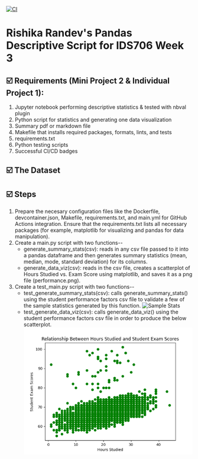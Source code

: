 [![CI](https://github.com/nogibjj/Rishika_Randev_MiniProject_1/actions/workflows/hello.yml/badge.svg)](https://github.com/nogibjj/Rishika_Randev_MiniProject_1/actions/workflows/hello.yml)

# Rishika Randev's Pandas Descriptive Script for IDS706 Week 3

## ☑️ Requirements (Mini Project 2 & Individual Project 1):
1. Jupyter notebook performing descriptive statistics & tested with nbval plugin
2. Python script for statistics and generating one data visualization
3. Summary pdf or markdown file
4. Makefile that installs required packages, formats, lints, and tests
5. requirements.txt
6. Python testing scripts
7. Successful CI/CD badges

## ☑️ The Dataset


## ☑️ Steps
1. Prepare the necesary configuration files like the Dockerfile, devcontainer.json, Makefile, requirements.txt, and main.yml for GitHub Actions integration. Ensure that the requirements.txt lists all necessary packages (for example, matplotlib for visualizing and pandas for data manipulation).
2. Create a main.py script with two functions--
   * generate_summary_stats(csv): reads in any csv file passed to it into a pandas dataframe and then generates summary statistics (mean, median, mode, standard deviation) for its columns.
   * generate_data_viz(csv): reads in the csv file, creates a scatterplot of Hours Studied vs. Exam Score using matplotlib, and saves it as a png file (performance.png).
3. Create a test_main.py script with two functions--
   * test_generate_summary_stats(csv): calls generate_summary_stats() using the student performance factors csv file to validate a few of the sample statistics generated by this function.
   ![Sample Stats](https://github.com/nogibjj/Rishika_Randev_MiniProject_2/issues/1#issue-2526732305)
   * test_generate_data_viz(csv): calls generate_data_viz() using the student performance factors csv file in order to produce the below scatterplot.
     ![Visualization](performance.png)
   


